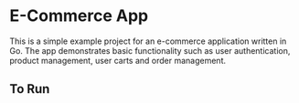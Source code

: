 # E-Commerce App

This is a simple example project for an e-commerce application written in Go. The app demonstrates basic functionality such as user authentication, product management, user carts
and order management.

## To Run
